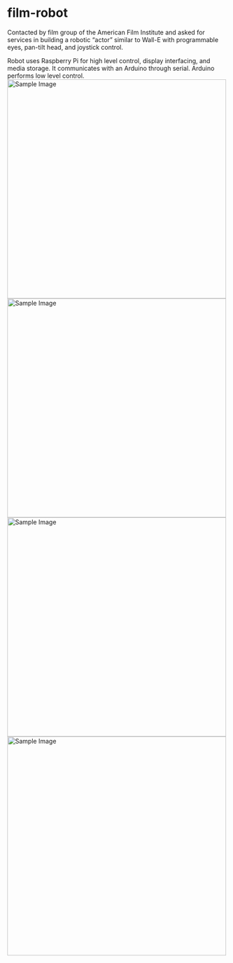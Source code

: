 # film-robot

Contacted by film group of the American Film Institute and asked for services in building a robotic “actor” similar to Wall-E with programmable eyes, pan-tilt head, and joystick control.

Robot uses Raspberry Pi for high level control, display interfacing, and media storage. It communicates with an Arduino through serial. Arduino performs low level control.
<img src="https://github.com/mkuznets23/film-robot/assets/77693398/4f92dc0b-a19b-44fb-82f6-8cd44cd222c8" alt="Sample Image" width="500"/>
<img src="https://github.com/mkuznets23/film-robot/assets/77693398/e02bdd96-fc42-4375-87df-c232d3f53f8c" alt="Sample Image" width="500"/>
<img src="https://github.com/mkuznets23/film-robot/assets/77693398/3c565a47-d341-418f-8f7e-ce9cecf6c0af" alt="Sample Image" width="500"/>
<img src="https://github.com/mkuznets23/film-robot/assets/77693398/503fc36c-17d4-491c-bb17-c7860ec52b29" alt="Sample Image" width="500"/>


